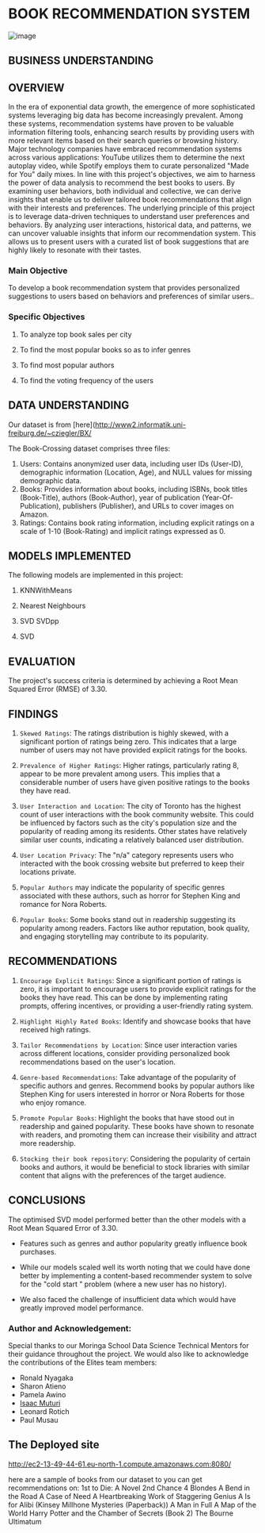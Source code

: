 
#  BOOK RECOMMENDATION SYSTEM

![image](NAME.jpeg)


## BUSINESS UNDERSTANDING
## OVERVIEW
In the era of exponential data growth, the emergence of more sophisticated systems leveraging big data has become increasingly prevalent. Among these systems, recommendation systems have proven to be valuable information filtering tools, enhancing search results by providing users with more relevant items based on their search queries or browsing history. Major technology companies have embraced recommendation systems across various applications: YouTube utilizes them to determine the next autoplay video, while Spotify employs them to curate personalized "Made for You" daily mixes.
In line with this project's objectives, we aim to harness the power of data analysis to recommend the best books to users. By examining user behaviors, both individual and collective, we can derive insights that enable us to deliver tailored book recommendations that align with their interests and preferences.
The underlying principle of this project is to leverage data-driven techniques to understand user preferences and behaviors. By analyzing user interactions, historical data, and patterns, we can uncover valuable insights that inform our recommendation system. This allows us to present users with a curated list of book suggestions that are highly likely to resonate with their tastes.


### Main Objective
To develop a book recommendation system that provides personalized suggestions to users based on behaviors and preferences of similar users..

### Specific Objectives

1. To analyze top book sales per city
  
2. To find the most popular books so as to infer genres
   
3. To find most popular authors
   
4. To find the voting frequency of the users

## DATA UNDERSTANDING
Our dataset is from [here](http://www2.informatik.uni-freiburg.de/~cziegler/BX/

The Book-Crossing dataset comprises three files:

1. Users: Contains anonymized user data, including user IDs (User-ID), demographic information (Location, Age), and NULL values for missing demographic data.
2. Books: Provides information about books, including ISBNs, book titles (Book-Title), authors (Book-Author), year of publication (Year-Of-Publication), publishers (Publisher), and URLs to cover images on Amazon.
3. Ratings: Contains book rating information, including explicit ratings on a scale of 1-10 (Book-Rating) and implicit ratings expressed as 0.

## MODELS IMPLEMENTED

The following models are implemented in this project:

1. KNNWithMeans

2. Nearest Neighbours

3. SVD SVDpp

4. SVD


## EVALUATION
The project's success criteria is determined by achieving a Root Mean Squared Error (RMSE) of 3.30. 

## FINDINGS
1. `Skewed Ratings`: The ratings distribution is highly skewed, with a significant portion of ratings being zero. This indicates that a large number of users may not have provided explicit ratings for the books.
   
2. `Prevalence of Higher Ratings`: Higher ratings, particularly rating 8, appear to be more prevalent among users. This implies that a considerable number of users have given positive ratings to the books they have read.
   
3. `User Interaction and Location`: The city of Toronto has the highest count of user interactions with the book community website. This could be influenced by factors such as the city's population size and the popularity of reading among its residents. Other states have relatively similar user counts, indicating a relatively balanced user distribution.
   
4. `User Location Privacy`: The "n/a" category represents users who interacted with the book crossing website but preferred to keep their locations private.
   
5. `Popular Authors` may  indicate the popularity of specific genres associated with these authors, such as horror for Stephen King and romance for Nora Roberts.
   
6. `Popular Books`: Some books stand out in readership suggesting its popularity among readers. Factors like author reputation, book quality, and engaging storytelling may contribute to its popularity.

## RECOMMENDATIONS

1. `Encourage Explicit Ratings`: Since a significant portion of ratings is zero, it is important to encourage users to provide explicit ratings for the books they have read. This can be done by implementing rating prompts, offering incentives, or providing a user-friendly rating system.
   
2. `Highlight Highly Rated Books`: Identify and showcase books that have received high ratings.
   
3. `Tailor Recommendations by Location`: Since user interaction varies across different locations, consider providing personalized book recommendations based on the user's location.
   
4. `Genre-based Recommendations`: Take advantage of the popularity of specific authors and genres. Recommend books by popular authors like Stephen King for users interested in horror or Nora Roberts for those who enjoy romance.
   
5. `Promote Popular Books`: Highlight the books that have stood out in readership and gained popularity. These books have shown to resonate with readers, and promoting them can increase their visibility and attract more readership.
   
6.  `Stocking their book repository`: Considering the popularity of certain books and authors, it would be beneficial to stock libraries with similar content that aligns with the preferences of the target audience.

   ## CONCLUSIONS
 The optimised SVD model performed better than the other models with a Root Mean Squared Error of 3.30.
 
- Features such as genres and author popularity greatly influence book purchases.
  
- While our models scaled well its worth noting that we could have done better by implementing a content-based recommender system to solve for the "cold start " problem (where a new user has no history).
  
- We also faced the challenge of insufficient data which would have greatly improved model performance.

### Author and Acknowledgement:
Special thanks to our Moringa School Data Science Technical Mentors for their guidance throughout the project. We would also like to acknowledge the contributions of the Elites team members:

- Ronald Nyagaka
- Sharon Atieno
- Pamela Awino
- [Isaac Muturi](https://github.com/Isaac-Ndirangu-Muturi-749)
- Leonard Rotich
- Paul Musau

## The Deployed site
http://ec2-13-49-44-61.eu-north-1.compute.amazonaws.com:8080/

here are a sample of books from our dataset to you can get recommendations on:
1st to Die: A Novel
2nd Chance 
4 Blondes 
A Bend in the Road
A Case of Need
A Heartbreaking Work of Staggering Genius
A Is for Alibi (Kinsey Millhone Mysteries (Paperback))
A Man in Full
A Map of the World
Harry Potter and the Chamber of Secrets (Book 2)
The Bourne Ultimatum
